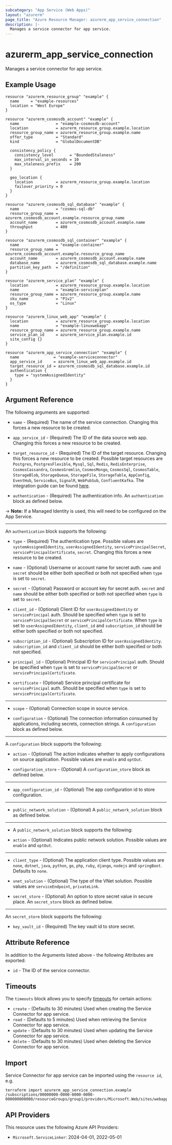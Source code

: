 ```yaml
---
subcategory: "App Service (Web Apps)"
layout: "azurerm"
page_title: "Azure Resource Manager: azurerm_app_service_connection"
description: |-
  Manages a service connector for app service.
---
```


# azurerm_app_service_connection

Manages a service connector for app service.

## Example Usage

```hcl
resource "azurerm_resource_group" "example" {
  name     = "example-resources"
  location = "West Europe"
}

resource "azurerm_cosmosdb_account" "example" {
  name                = "example-cosmosdb-account"
  location            = azurerm_resource_group.example.location
  resource_group_name = azurerm_resource_group.example.name
  offer_type          = "Standard"
  kind                = "GlobalDocumentDB"

  consistency_policy {
    consistency_level       = "BoundedStaleness"
    max_interval_in_seconds = 10
    max_staleness_prefix    = 200
  }

  geo_location {
    location          = azurerm_resource_group.example.location
    failover_priority = 0
  }
}

resource "azurerm_cosmosdb_sql_database" "example" {
  name                = "cosmos-sql-db"
  resource_group_name = azurerm_cosmosdb_account.example.resource_group_name
  account_name        = azurerm_cosmosdb_account.example.name
  throughput          = 400
}

resource "azurerm_cosmosdb_sql_container" "example" {
  name                = "example-container"
  resource_group_name = azurerm_cosmosdb_account.example.resource_group_name
  account_name        = azurerm_cosmosdb_account.example.name
  database_name       = azurerm_cosmosdb_sql_database.example.name
  partition_key_path  = "/definition"
}

resource "azurerm_service_plan" "example" {
  location            = azurerm_resource_group.example.location
  name                = "example-serviceplan"
  resource_group_name = azurerm_resource_group.example.name
  sku_name            = "P1v2"
  os_type             = "Linux"
}

resource "azurerm_linux_web_app" "example" {
  location            = azurerm_resource_group.example.location
  name                = "example-linuxwebapp"
  resource_group_name = azurerm_resource_group.example.name
  service_plan_id     = azurerm_service_plan.example.id
  site_config {}
}

resource "azurerm_app_service_connection" "example" {
  name               = "example-serviceconnector"
  app_service_id     = azurerm_linux_web_app.example.id
  target_resource_id = azurerm_cosmosdb_sql_database.example.id
  authentication {
    type = "systemAssignedIdentity"
  }
}
```

## Argument Reference

The following arguments are supported:

* `name` - (Required) The name of the service connection. Changing this forces a new resource to be created.

* `app_service_id` - (Required) The ID of the data source web app. Changing this forces a new resource to be created.

* `target_resource_id` - (Required) The ID of the target resource. Changing this forces a new resource to be created. Possible target resources are `Postgres`, `PostgresFlexible`, `Mysql`, `Sql`, `Redis`, `RedisEnterprise`, `CosmosCassandra`, `CosmosGremlin`, `CosmosMongo`, `CosmosSql`, `CosmosTable`, `StorageBlob`, `StorageQueue`, `StorageFile`, `StorageTable`, `AppConfig`, `EventHub`, `ServiceBus`, `SignalR`, `WebPubSub`, `ConfluentKafka`. The integration guide can be found [here](https://learn.microsoft.com/en-us/azure/service-connector/how-to-integrate-postgres).

* `authentication` - (Required) The authentication info. An `authentication` block as defined below.

-> **Note:** If a Managed Identity is used, this will need to be configured on the App Service.

---

An `authentication` block supports the following:

* `type` - (Required) The authentication type. Possible values are `systemAssignedIdentity`, `userAssignedIdentity`, `servicePrincipalSecret`, `servicePrincipalCertificate`, `secret`. Changing this forces a new resource to be created.

* `name` - (Optional) Username or account name for secret auth. `name` and `secret` should be either both specified or both not specified when `type` is set to `secret`.

* `secret` - (Optional) Password or account key for secret auth. `secret` and `name` should be either both specified or both not specified when `type` is set to `secret`.

* `client_id` - (Optional) Client ID for `userAssignedIdentity` or `servicePrincipal` auth. Should be specified when `type` is set to `servicePrincipalSecret` or `servicePrincipalCertificate`. When `type` is set to `userAssignedIdentity`, `client_id` and `subscription_id` should be either both specified or both not specified.

* `subscription_id` - (Optional) Subscription ID for `userAssignedIdentity`. `subscription_id` and `client_id` should be either both specified or both not specified.

* `principal_id` - (Optional) Principal ID for `servicePrincipal` auth. Should be specified when `type` is set to `servicePrincipalSecret` or `servicePrincipalCertificate`.

* `certificate` - (Optional) Service principal certificate for `servicePrincipal` auth. Should be specified when `type` is set to `servicePrincipalCertificate`.

---

* `scope` - (Optional) Connection scope in source service.

* `configuration` - (Optional) The connection information consumed by applications, including secrets, connection strings. A `configuration` block as defined below.

---

A `configuration` block supports the following:

* `action` - (Optional) The action indicates whether to apply configurations on source application. Possible values are `enable` and `optOut`.

* `configuration_store` - (Optional) A `configuration_store` block as defined below.

---

* `app_configuration_id` - (Optional) The app configuration id to store configuration.

---

* `public_network_solution` - (Optional) A `public_network_solution` block as defined below.

---

* A `public_network_solution` block supports the following:

* `action` - (Optional) Indicates public network solution. Possible values are `enable` and `optOut`.

---

* `client_type` - (Optional) The application client type. Possible values are `none`, `dotnet`, `java`, `python`, `go`, `php`, `ruby`, `django`, `nodejs` and `springBoot`. Defaults to `none`.

* `vnet_solution` - (Optional) The type of the VNet solution. Possible values are `serviceEndpoint`, `privateLink`.

* `secret_store` - (Optional) An option to store secret value in secure place. An `secret_store` block as defined below.

---

An `secret_store` block supports the following:

* `key_vault_id` - (Required) The key vault id to store secret.

## Attribute Reference

In addition to the Arguments listed above - the following Attributes are exported:

* `id` - The ID of the service connector.

## Timeouts

The `timeouts` block allows you to specify [timeouts](https://www.terraform.io/docs/configuration/resources.html#timeouts) for certain actions:

* `create` - (Defaults to 30 minutes) Used when creating the Service Connector for app service.
* `read` - (Defaults to 5 minutes) Used when retrieving the Service Connector for app service.
* `update` - (Defaults to 30 minutes) Used when updating the Service Connector for app service.
* `delete` - (Defaults to 30 minutes) Used when deleting the Service Connector for app service.

## Import

Service Connector for app service can be imported using the `resource id`, e.g.

```shell
terraform import azurerm_app_service_connection.example /subscriptions/00000000-0000-0000-0000-000000000000/resourceGroups/group1/providers/Microsoft.Web/sites/webapp/providers/Microsoft.ServiceLinker/linkers/serviceconnector1
```

## API Providers
<!-- This section is generated, changes will be overwritten -->
This resource uses the following Azure API Providers:

* `Microsoft.ServiceLinker`: 2024-04-01, 2022-05-01

